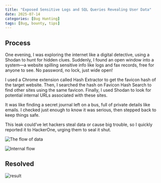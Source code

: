 ```yaml
---
title: "Exposed Sensitive Logs and SQL Queries Revealing User Data"
date: 2025-07-14
categories: [Bug Hunting]
tags: [Bug, bounty, tips]
---
```


## Process
One evening, I was exploring the internet like a digital detective, using a Shodan to hunt for hidden clues. 
Suddenly, I found an open window into a system—a website spilling sensitive info like logs and fax records, free for anyone to see. No password, no lock, just wide open!

I used a Chrome extension called Hash Extractor to get the favicon hash of the target website. Then, I searched the hash on 
Favicon Hash Search  to find other sites using the same favicon. Finally, I used Shodan to look for potential internal URLs associated with these sites.

It was like finding a secret journal left on a bus, full of private details like emails. 
I checked just enough to know it was serious, then stepped back to keep things safe. 

This leak could’ve let hackers steal data or cause big trouble, so I quickly reported it to HackerOne, urging them to seal it shut.

![The flow of data](https://mrci0x1.gitbook.io/home/~gitbook/image?url=https%3A%2F%2F2226553737-files.gitbook.io%2F%7E%2Ffiles%2Fv0%2Fb%2Fgitbook-x-prod.appspot.com%2Fo%2Fspaces%252FGuulzzy1AvWrJMh0trBB%252Fuploads%252FnUEkfgsek6G2L5bXRRal%252FScreenshot_2025-01-11_115241.png%3Falt%3Dmedia%26token%3D42e54e1c-1c99-48fc-a2a9-b28058995718&width=768&dpr=4&quality=100&sign=7a56d403&sv=2)

![Internal flow](https://mrci0x1.gitbook.io/home/~gitbook/image?url=https%3A%2F%2F2226553737-files.gitbook.io%2F%7E%2Ffiles%2Fv0%2Fb%2Fgitbook-x-prod.appspot.com%2Fo%2Fspaces%252FGuulzzy1AvWrJMh0trBB%252Fuploads%252F8UnjUEZ4H4LAYhAlpqTo%252FScreenshot_2025-01-11_115300.png%3Falt%3Dmedia%26token%3Dd2bbe728-32ca-42af-b688-5f5d2aa2234f&width=768&dpr=4&quality=100&sign=7ae29a1f&sv=2)

## Resolved
![result](https://mrci0x1.gitbook.io/home/~gitbook/image?url=https%3A%2F%2F2226553737-files.gitbook.io%2F%7E%2Ffiles%2Fv0%2Fb%2Fgitbook-x-prod.appspot.com%2Fo%2Fspaces%252FGuulzzy1AvWrJMh0trBB%252Fuploads%252F7Pfd1yxsimHBCHUYDdXX%252FScreenshot%25202025-05-22%2520014407.png%3Falt%3Dmedia%26token%3Dcc17eb8d-172b-4c98-bb97-30103c2fccbb&width=768&dpr=1&quality=100&sign=4c5ed1d8&sv=2)